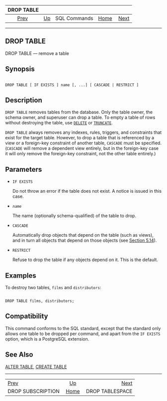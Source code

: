 

|                       DROP TABLE                       |                                        |              |                                                       |                                                    |
| :----------------------------------------------------: | :------------------------------------- | :----------: | ----------------------------------------------------: | -------------------------------------------------: |
| [Prev](sql-dropsubscription.html "DROP SUBSCRIPTION")  | [Up](sql-commands.html "SQL Commands") | SQL Commands | [Home](index.html "PostgreSQL 17devel Documentation") |  [Next](sql-droptablespace.html "DROP TABLESPACE") |

***

## DROP TABLE

DROP TABLE — remove a table

## Synopsis

```

DROP TABLE [ IF EXISTS ] name [, ...] [ CASCADE | RESTRICT ]
```

## Description

`DROP TABLE` removes tables from the database. Only the table owner, the schema owner, and superuser can drop a table. To empty a table of rows without destroying the table, use [`DELETE`](sql-delete.html "DELETE") or [`TRUNCATE`](sql-truncate.html "TRUNCATE").

`DROP TABLE` always removes any indexes, rules, triggers, and constraints that exist for the target table. However, to drop a table that is referenced by a view or a foreign-key constraint of another table, `CASCADE` must be specified. (`CASCADE` will remove a dependent view entirely, but in the foreign-key case it will only remove the foreign-key constraint, not the other table entirely.)

## Parameters

* `IF EXISTS`

    Do not throw an error if the table does not exist. A notice is issued in this case.

* *`name`*

    The name (optionally schema-qualified) of the table to drop.

* `CASCADE`

    Automatically drop objects that depend on the table (such as views), and in turn all objects that depend on those objects (see [Section 5.14](ddl-depend.html "5.14. Dependency Tracking")).

* `RESTRICT`

    Refuse to drop the table if any objects depend on it. This is the default.

## Examples

To destroy two tables, `films` and `distributors`:

```

DROP TABLE films, distributors;
```

## Compatibility

This command conforms to the SQL standard, except that the standard only allows one table to be dropped per command, and apart from the `IF EXISTS` option, which is a PostgreSQL extension.

## See Also

[ALTER TABLE](sql-altertable.html "ALTER TABLE"), [CREATE TABLE](sql-createtable.html "CREATE TABLE")

***

|                                                        |                                                       |                                                    |
| :----------------------------------------------------- | :---------------------------------------------------: | -------------------------------------------------: |
| [Prev](sql-dropsubscription.html "DROP SUBSCRIPTION")  |         [Up](sql-commands.html "SQL Commands")        |  [Next](sql-droptablespace.html "DROP TABLESPACE") |
| DROP SUBSCRIPTION                                      | [Home](index.html "PostgreSQL 17devel Documentation") |                                    DROP TABLESPACE |
